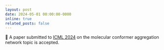```yaml
---
layout: post
date: 2024-05-01 00:00:00-0000
inline: true
related_posts: false
---
```


:rocket: A paper submitted to [ICML 2024](https://arxiv.org/abs/2402.01975) on the molecular conformer aggregation network topic is accepted.
